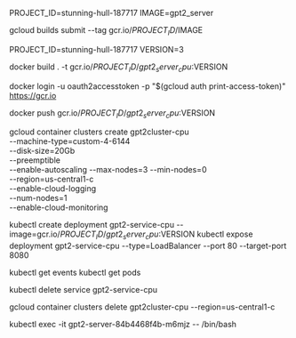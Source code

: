 PROJECT_ID=stunning-hull-187717
IMAGE=gpt2_server

gcloud builds submit --tag gcr.io/$PROJECT_ID/$IMAGE



PROJECT_ID=stunning-hull-187717
VERSION=3

docker build . -t gcr.io/${PROJECT_ID}/gpt2_server_cpu:$VERSION

docker login -u oauth2accesstoken -p "$(gcloud auth print-access-token)" https://gcr.io

docker push gcr.io/${PROJECT_ID}/gpt2_server_cpu:$VERSION

gcloud container clusters create gpt2cluster-cpu \
  --machine-type=custom-4-6144 \
  --disk-size=20Gb \
  --preemptible \
  --enable-autoscaling --max-nodes=3 --min-nodes=0 \
  --region=us-central1-c \
  --enable-cloud-logging \
  --num-nodes=1 \
  --enable-cloud-monitoring


kubectl create deployment gpt2-service-cpu --image=gcr.io/${PROJECT_ID}/gpt2_server_cpu:$VERSION
kubectl expose deployment gpt2-service-cpu --type=LoadBalancer --port 80 --target-port 8080

kubectl get events
kubectl get pods

kubectl delete service gpt2-service-cpu

gcloud container clusters delete gpt2cluster-cpu --region=us-central1-c

kubectl exec -it gpt2-server-84b4468f4b-m6mjz -- /bin/bash
